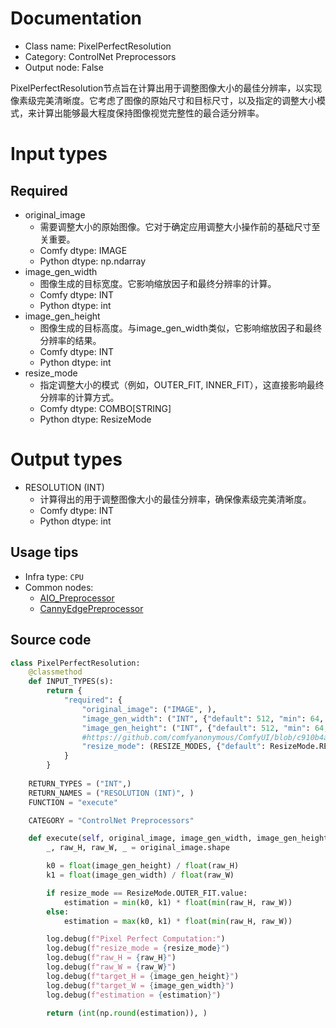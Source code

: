 
# Documentation
- Class name: PixelPerfectResolution
- Category: ControlNet Preprocessors
- Output node: False

PixelPerfectResolution节点旨在计算出用于调整图像大小的最佳分辨率，以实现像素级完美清晰度。它考虑了图像的原始尺寸和目标尺寸，以及指定的调整大小模式，来计算出能够最大程度保持图像视觉完整性的最合适分辨率。

# Input types
## Required
- original_image
    - 需要调整大小的原始图像。它对于确定应用调整大小操作前的基础尺寸至关重要。
    - Comfy dtype: IMAGE
    - Python dtype: np.ndarray
- image_gen_width
    - 图像生成的目标宽度。它影响缩放因子和最终分辨率的计算。
    - Comfy dtype: INT
    - Python dtype: int
- image_gen_height
    - 图像生成的目标高度。与image_gen_width类似，它影响缩放因子和最终分辨率的结果。
    - Comfy dtype: INT
    - Python dtype: int
- resize_mode
    - 指定调整大小的模式（例如，OUTER_FIT, INNER_FIT），这直接影响最终分辨率的计算方式。
    - Comfy dtype: COMBO[STRING]
    - Python dtype: ResizeMode

# Output types
- RESOLUTION (INT)
    - 计算得出的用于调整图像大小的最佳分辨率，确保像素级完美清晰度。
    - Comfy dtype: INT
    - Python dtype: int


## Usage tips
- Infra type: `CPU`
- Common nodes:
    - [AIO_Preprocessor](../../comfyui_controlnet_aux/Nodes/AIO_Preprocessor.md)
    - [CannyEdgePreprocessor](../../comfyui_controlnet_aux/Nodes/CannyEdgePreprocessor.md)



## Source code
```python
class PixelPerfectResolution:
    @classmethod
    def INPUT_TYPES(s):
        return {
            "required": {
                "original_image": ("IMAGE", ),
                "image_gen_width": ("INT", {"default": 512, "min": 64, "max": MAX_IMAGEGEN_RESOLUTION, "step": 8}),
                "image_gen_height": ("INT", {"default": 512, "min": 64, "max": MAX_IMAGEGEN_RESOLUTION, "step": 8}),
                #https://github.com/comfyanonymous/ComfyUI/blob/c910b4a01ca58b04e5d4ab4c747680b996ada02b/nodes.py#L854
                "resize_mode": (RESIZE_MODES, {"default": ResizeMode.RESIZE.value})
            }
        }
    
    RETURN_TYPES = ("INT",)
    RETURN_NAMES = ("RESOLUTION (INT)", )
    FUNCTION = "execute"

    CATEGORY = "ControlNet Preprocessors"

    def execute(self, original_image, image_gen_width, image_gen_height, resize_mode):
        _, raw_H, raw_W, _ = original_image.shape

        k0 = float(image_gen_height) / float(raw_H)
        k1 = float(image_gen_width) / float(raw_W)

        if resize_mode == ResizeMode.OUTER_FIT.value:
            estimation = min(k0, k1) * float(min(raw_H, raw_W))
        else:
            estimation = max(k0, k1) * float(min(raw_H, raw_W))

        log.debug(f"Pixel Perfect Computation:")
        log.debug(f"resize_mode = {resize_mode}")
        log.debug(f"raw_H = {raw_H}")
        log.debug(f"raw_W = {raw_W}")
        log.debug(f"target_H = {image_gen_height}")
        log.debug(f"target_W = {image_gen_width}")
        log.debug(f"estimation = {estimation}")

        return (int(np.round(estimation)), )

```
